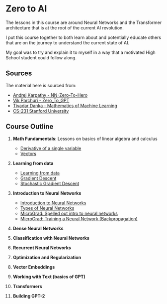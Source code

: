 # Zero to AI

The lessons in this course are around Neural Networks and the Transformer architecture that is at the root of the current AI revolution.

I put this course together to both learn about and potentially educate others that are on the journey to understand the current state of AI.

My goal was to try and explain it to myself in a way that a motivated High School student could follow along.

## Sources

The material here is sourced from:
- [Andrej Karpathy - NN-Zero-To-Hero](https://github.com/karpathy/nn-zero-to-hero)
- [Vik Parchuri - Zero_To_GPT](https://github.com/VikParuchuri/zero_to_gpt/tree/master?tab=readme-ov-file)
- [Tivadar Danka - Mathematics of Machine Learning](https://tivadardanka.com/mathematics-of-machine-learning-preview)
- [CS-231 Stanford University](https://cs231n.github.io/)

## Course Outline

1. **Math Fundamentals**: Lessons on basics of linear algebra and calculus
   - [Derivative of a single variable](/notes/derivative-single-var.ipynb)
   - [Vectors](/notes/vector.ipynb)

3. **Learning from data**
   - [Learning from data](/notes/learning-from-data.ipynb)
   - [Gradient Descent](/notes/gradient-descent.ipynb)
   - [Stochastic Gradient Descent](/notes/sgd.ipynb)

3. **Introduction to Neural Networks**
   - [Introduction to Neural Networks](/notes/nn-intro.ipynb)
   - [Types of Neural Networks](/notes/types-of-neural-networks.ipynb)
   - [MicroGrad: Spelled out intro to neural networks](/notes/micrograd1.ipynb)
   - [MicroGrad: Training a Neural Network (Backpropagation)](/notes/micrograd2.ipynb)

4. **Dense Neural Networks**

5. **Classification with Neural Networks**

6. **Recurrent Neural Networks**

7. **Optimization and Regularization**

8. **Vector Embeddings**

9. **Working with Text (basics of GPT)**

10. **Transformers**

11. **Building GPT-2**